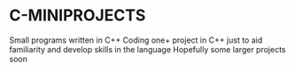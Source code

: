 # C-MINIPROJECTS
Small programs written in C++
Coding one+ project in C++ just to aid familiarity and develop skills in the language
Hopefully some larger projects soon
